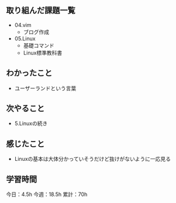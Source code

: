 ## 取り組んだ課題一覧

- 04.vim
  - ブログ作成
- 05.Linux
  - 基礎コマンド
  - Linux標準教科書 


## わかったこと
- ユーザーランドという言葉

## 次やること
- 5.Linuxの続き

## 感じたこと
- Linuxの基本は大体分かっていそうだけど抜けがないように一応見る
## 学習時間

今日：4.5h
今週：18.5h
累計：70h
